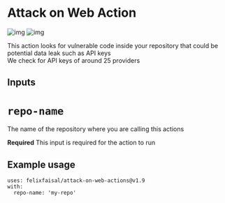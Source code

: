 # Attack on Web Action

![img](https://img.shields.io/github/workflow/status/felixfaisal/attack-on-web-actions/analyzer?style=for-the-badge)
![img](https://img.shields.io/github/languages/code-size/felixfaisal/attack-on-web-actions?style=for-the-badge)


This action looks for vulnerable code inside your repository that could be potential data leak such as API keys <br>
We check for API keys of around 25 providers 

## Inputs

# `repo-name`
The name of the repository where you are calling this actions 

**Required** This input is required for the action to run

## Example usage

```
uses: felixfaisal/attack-on-web-actions@v1.9
with:
  repo-name: 'my-repo'
```
